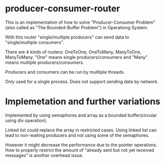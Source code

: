 # producer-consumer-router
This is an implementation of how to solve "Producer-Consumer Problem"(also called as "The Bounded-Buffer Problem") in Operationg System.

With this router "single/multiple producers" can send data to "single/multiple consumers".

There are 4 kinds of routers: OneToOne, OneToMany, ManyToOne, ManyToMany.
"One" means single producers/consumers and "Many" means multiple producers/consumers.

Producers and consumers can be run by mulitiple threads.

Only used for a single process.
Does not support sending data by network.

# Implemetation and further variations

Implemented by using semaphores and array as a bounded buffer(circular using div operation).

Linked list could replace the array in restricted cases. Using linked list can lead to non-waiting producers and not using some of the semaphores. 

However it might decrease the performance due to the pointer operations. How to properly restrict the amount of "already sent but not yet received messages" is another overhead issue.
